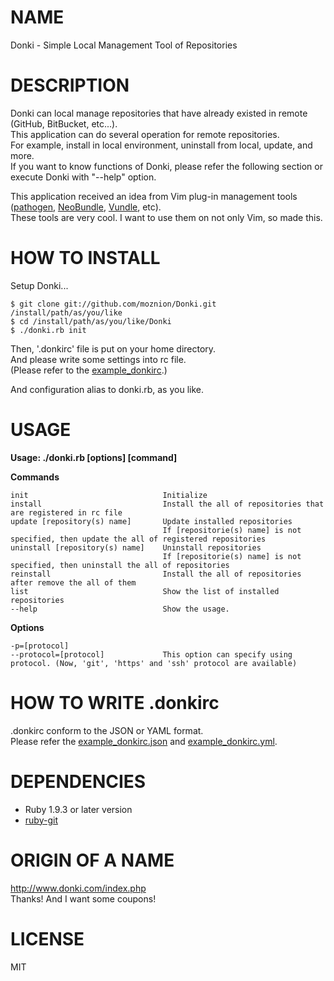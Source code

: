 # NAME
Donki - Simple Local Management Tool of Repositories

# DESCRIPTION
Donki can local manage repositories that have already existed in remote (GitHub, BitBucket, etc...).  
This application can do several operation for remote repositories.  
For example, install in local environment, uninstall from local, update, and more.  
If you want to know functions of Donki, please refer the following section or execute Donki with "--help" option.  
  
This application received an idea from Vim plug-in management tools ([pathogen](https://github.com/tpope/vim-pathogen), 
[NeoBundle](https://github.com/Shougo/neobundle.vim), [Vundle](https://github.com/gmarik/vundle), etc).  
These tools are very cool. I want to use them on not only Vim, so made this.

# HOW TO INSTALL
Setup Donki...

    $ git clone git://github.com/moznion/Donki.git /install/path/as/you/like
    $ cd /install/path/as/you/like/Donki
    $ ./donki.rb init

Then, '.donkirc' file is put on your home directory.  
And please write some settings into rc file.  
(Please refer to the [example\_donkirc](https://github.com/moznion/Donki/blob/master/example_donkirc).)  
  
And configuration alias to donki.rb, as you like.

# USAGE
**Usage: ./donki.rb [options] [command]**  
  
**Commands**  

    init                              Initialize  
    install                           Install the all of repositories that are registered in rc file  
    update [repository(s) name]       Update installed repositories  
                                      If [repositorie(s) name] is not specified, then update the all of registered repositories  
    uninstall [repository(s) name]    Uninstall repositories  
                                      If [repositorie(s) name] is not specified, then uninstall the all of repositories  
    reinstall                         Install the all of repositories after remove the all of them  
    list                              Show the list of installed repositories  
    --help                            Show the usage.  

**Options**  

    -p=[protocol]
    --protocol=[protocol]             This option can specify using protocol. (Now, 'git', 'https' and 'ssh' protocol are available)
  
# HOW TO WRITE .donkirc
.donkirc conform to the JSON or YAML format.  
Please refer the [example\_donkirc.json](https://github.com/moznion/Donki/blob/master/example_donkirc.json) and [example\_donkirc.yml](https://github.com/moznion/Donki/blob/master/example_donkirc.yml).  

# DEPENDENCIES
- Ruby 1.9.3 or later version
- [ruby-git](https://rubygems.org/gems/git)

# ORIGIN OF A NAME
<http://www.donki.com/index.php>  
Thanks! And I want some coupons!

# LICENSE
MIT
